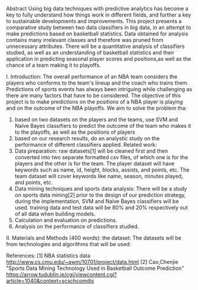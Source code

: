 Abstract
Using big data techniques with predictive analytics has become a key to fully understand how things work in different fields, and further a key to sustainable developments and improvements. This project presents a comparative study between two data classifiers in big data, in an attempt to make predictions based on basketball statistics. Data obtained for analysis contains many irrelevant classes and therefore was pruned from unnecessary attributes. There will be a quantitative analysis of classifiers studied, as well as an understanding of basketball statistics and their application in predicting seasonal player scores and positions,as well as the chance of a team making it to playoffs.

I. Introduction:
   The overall performance of an NBA team considers the players who conforms to the team's lineup and the coach who trains them. Predictions of sports events has always been intriguing while challenging as there are many factors that have to be considered. The objective of this project is to make predictions on the positions of a NBA player is playing and on the outcome of the NBA playoffs. 
   We aim to solve the problem tha:
   1. based on two datasets on the players and the teams, use SVM and Naïve Bayes classifiers to predict the outcome of the team who makes it to the playoffs, as well as the positions of players
   2. based on our research results, do an analystic study on the performance of different classifiers applied. 
   Related work:
   1. Data preparation: raw datasets[1] will be cleaned first and then converted into two separate formatted csv files, of which one is for the players and the other is for the team. The player dataset will have keywords such as name, id, height, blocks, assists, and points, etc. The team dataset will cover keywords like name, season, minutes played, and points, etc.
   2. Data mining techniques and sports data analysis: There will be a study on sports data mining[2] prior to the design of our prediction strategy, during the implementation, SVM and Naïve Bayes classifiers will be used. training data and test data will be 80% and 20% respectively out of all data when building models. 
   3. Calculation and evaluation on predictions.
   4. Analysis on the performance of classifiers studied.
   
II. Materials and Methods (400 words): 
   the dataset:
   The datasets will be from 
   technologies and algorithms that will be used:
   
References:
[1] NBA statistics data http://www.cs.cmu.edu/~awm/10701/project/data.html
[2] Cao,Chenjie "Sports Data Mining Technology Used in Basketball Outcome Prediction" https://arrow.tudublin.ie/cgi/viewcontent.cgi?article=1040&context=scschcomdis 


